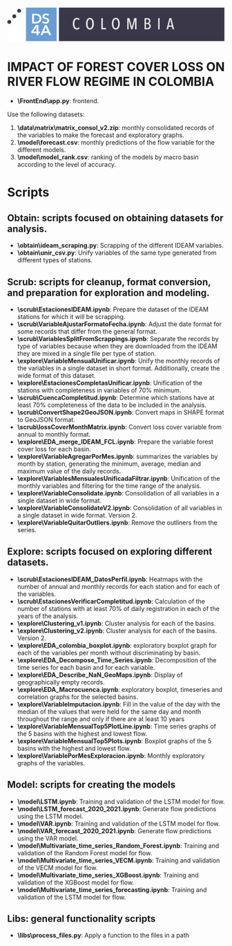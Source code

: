 ![DS4A2020](/FrontEnd/assets/img/DS4A.svg)

# IMPACT OF FOREST COVER LOSS ON RIVER FLOW REGIME IN COLOMBIA
+ **\FrontEnd\app.py**: frontend.

Use the following datasets:
1. **\data\matrix\matrix_consol_v2.zip**: monthly consolidated records of the variables to make the forecast and exploratory graphs.
2. **\model\forecast.csv**: monthly predictions of the flow variable for the different models.
3. **\model\model_rank.csv**: ranking of the models by macro basin according to the level of accuracy.

# Scripts
## Obtain: scripts focused on obtaining datasets for analysis.
- **\obtain\ideam_scraping.py**: Scrapping of the different IDEAM variables.
- **\obtain\unir_csv.py**: Unify variables of the same type generated from different types of stations.

## Scrub: scripts for cleanup, format conversion, and preparation for exploration and modeling.
- **\scrub\EstacionesIDEAM.ipynb**: Prepare the dataset of the IDEAM stations for which it will be scrapping.
- **\scrub\VariableAjustarFormatoFecha.ipynb**: Adjust the date format for some records that differ from the general format.
- **\scrub\VariablesSplitFromScrappings.ipynb**: Separate the records by type of variables because when they are downloaded from the IDEAM they are mixed in a single file per type of station.
- **\explore\VariableMensualUnificar.ipynb**: Unify the monthly records of the variables in a single dataset in short format. Additionally, create the wide format of this dataset.
- **\explore\EstacionesCompletasUnificar.ipynb**: Unification of the stations with completeness in variables of 70% minimum.
- **\scrub\CuencaCompletitud.ipynb**: Determine which stations have at least 70% completeness of the data to be included in the analysis.
- **\scrub\ConvertShape2GeoJSON.ipynb**: Convert maps in SHAPE format to GeoJSON format.
- **\scrub\lossCoverMonthMatrix.ipynb**: Convert loss cover variable from annual to monthly format.
- **\explore\EDA_merge_IDEAM_FCL.ipynb**: Prepare the variable forest cover loss for each basin.
- **\explore\VariableAgregarPorMes.ipynb**: summarizes the variables by month by station, generating the minimum, average, median and maximum value of the daily records.
- **\explore\VariablesMensualesUnificadaFiltrar.ipynb**: Unification of the monthly variables and filtering for the time range of the analysis.
- **\explore\VariableConsolidate.ipynb**: Consolidation of all variables in a single dataset in wide format.
- **\explore\VariableConsolidateV2.ipynb**: Consolidation of all variables in a single dataset in wide format. Version 2.
- **\explore\VariableQuitarOutliers.ipynb**: Remove the outliners from the series.

## Explore: scripts focused on exploring different datasets.
- **\scrub\EstacionesIDEAM_DatosPerfil.ipynb**: Heatmaps with the number of annual and monthly records for each station and for each of the variables.
- **\scrub\EstacionesVerificarCompletitud.ipynb**: Calculation of the number of stations with at least 70% of daily registration in each of the years of the analysis.
- **\explore\Clustering_v1.ipynb**: Cluster analysis for each of the basins.
- **\explore\Clustering_v2.ipynb**: Cluster analysis for each of the basins. Version 2.
- **\explore\EDA_colombia_boxplot.ipynb**: exploratory boxplot graph for each of the variables per month without discriminating by basin.
- **\explore\EDA_Decompose_Time_Series.ipynb**: Decomposition of the time series for each basin and for each variable.
- **\explore\EDA_Describe_NaN_GeoMaps.ipynb**: Display of geographically empty records.
- **\explore\EDA_Macrocuenca.ipynb**: exploratory boxplot, timeseries and correlation graphs for the selected basins.
- **\explore\VariableImputacion.ipynb**: Fill in the value of the day with the median of the values ​​that were held for the same day and month throughout the range and only if there are at least 10 years
- **\explore\VariableMensualTop5PlotLine.ipynb**: Time series graphs of the 5 basins with the highest and lowest flow.
- **\explore\VariableMensualTop5Plots.ipynb**: Boxplot graphs of the 5 basins with the highest and lowest flow.
- **\explore\VariablePorMesExploracion.ipynb**:  Monthly exploratory graphs of the variables.

## Model: scripts for creating the models
- **\model\LSTM.ipynb**: Training and validation of the LSTM model for flow.
- **\model\LSTM_forecast_2020_2021.ipynb**: Generate flow predictions using the LSTM model.
- **\model\VAR.ipynb**: Training and validation of the LSTM model for flow.
- **\model\VAR_forecast_2020_2021.ipynb**: Generate flow predictions using the VAR model.
- **\model\Multivariate_time_series_Random_Forest.ipynb**: Training and validation of the Random Forest model for flow.
- **\model\Multivariate_time_series_VECM.ipynb**: Training and validation of the VECM model for flow.
- **\model\Multivariate_time_series_XGBoost.ipynb**: Training and validation of the XGBoost model for flow.
- **\model\Multivariate_time_series_forecasting.ipynb**: Training and validation of the LSTM model for flow.

## Libs: general functionality scripts
- **\libs\process_files.py**: Apply a function to the files in a path
